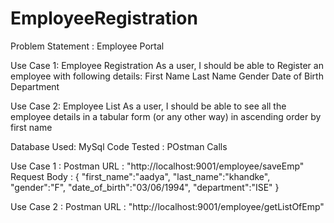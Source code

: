# EmployeeRegistration

Problem Statement : Employee Portal

Use Case 1: Employee Registration
            As a user, I should be able to Register an employee with following details:
            First Name 
            Last Name 
            Gender 
            Date of Birth 
            Department 

Use Case 2: Employee List 
            As a user, I should be able to see all the employee details in a tabular form (or any other way) in ascending order by first name 

Database Used: MySql
Code Tested : POstman Calls 

Use Case 1 :
Postman URL : "http://localhost:9001/employee/saveEmp"
Request Body : {
                    "first_name":"aadya",
                    "last_name":"khandke",
                    "gender":"F",
                    "date_of_birth":"03/06/1994",
                    "department":"ISE"
               }
               
Use Case 2 :
Postman URL : "http://localhost:9001/employee/getListOfEmp"
